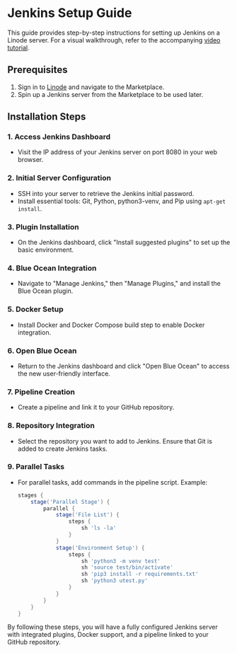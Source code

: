 # Jenkins Setup Guide

This guide provides step-by-step instructions for setting up Jenkins on a Linode server. For a visual walkthrough, refer to the accompanying [video tutorial](https://www.youtube.com/watch?v=f4idgaq2VqA).

## Prerequisites
1. Sign in to [Linode](https://www.linode.com) and navigate to the Marketplace.
2. Spin up a Jenkins server from the Marketplace to be used later.

## Installation Steps

### 1. Access Jenkins Dashboard
- Visit the IP address of your Jenkins server on port 8080 in your web browser.

### 2. Initial Server Configuration
- SSH into your server to retrieve the Jenkins initial password.
- Install essential tools: Git, Python, python3-venv, and Pip using `apt-get install`.

### 3. Plugin Installation
- On the Jenkins dashboard, click "Install suggested plugins" to set up the basic environment.

### 4. Blue Ocean Integration
- Navigate to "Manage Jenkins," then "Manage Plugins," and install the Blue Ocean plugin.

### 5. Docker Setup
- Install Docker and Docker Compose build step to enable Docker integration.

### 6. Open Blue Ocean
- Return to the Jenkins dashboard and click "Open Blue Ocean" to access the new user-friendly interface.

### 7. Pipeline Creation
- Create a pipeline and link it to your GitHub repository.

### 8. Repository Integration
- Select the repository you want to add to Jenkins. Ensure that Git is added to create Jenkins tasks.

### 9. Parallel Tasks
- For parallel tasks, add commands in the pipeline script. Example:
  ```groovy
  stages {
      stage('Parallel Stage') {
          parallel {
              stage('File List') {
                  steps {
                      sh 'ls -la'
                  }
              }
              stage('Environment Setup') {
                  steps {
                      sh 'python3 -m venv test'
                      sh 'source test/bin/activate'
                      sh 'pip3 install -r requirements.txt'
                      sh 'python3 utest.py'
                  }
              }
          }
      }
  }
  ```


By following these steps, you will have a fully configured Jenkins server with integrated plugins, Docker support, and a pipeline linked to your GitHub repository.
